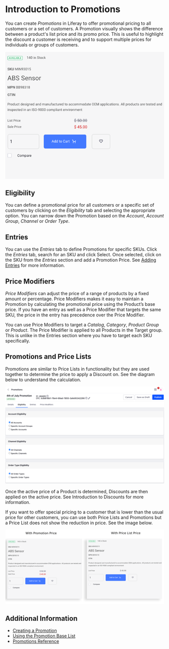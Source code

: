 # Introduction to Promotions

You can create *Promotions* in Liferay to offer promotional pricing to all customers or a set of customers. A Promotion visually shows the difference between a product's list price and its promo price. This is useful to highlight the discount a customer is receiving and to support multiple prices for individuals or groups of customers.

![A Promotion visually showing difference between a product's list price and its promo price](./introduction-to-promotions/images/01.png)

## Eligibility

You can define a promotional price for all customers or a specific set of customers by clicking on the *Eligibility* tab and selecting the appropriate option. You can narrow down the Promotion based on the *Account*, *Account Group*, *Channel* or *Order Type*.

## Entries

You can use the *Entries* tab to define Promotions for specific SKUs. Click the *Entries* tab, search for an SKU and click Select. Once selected, click on the SKU from the *Entries* section and add a Promotion Price. See [Adding Entries](./using-the-promotion-base-list.md#adding-entries) for more information.

## Price Modifiers

*Price Modifiers* can adjust the price of a range of products by a fixed amount or percentage. Price Modifiers makes it easy to maintain a Promotion by calculating the promotional price using the Product’s base price. If you have an entry as well as a Price Modifier that targets the same SKU, the price in the entry has precedence over the Price Modifier.

You can use Price Modifiers to target a *Catalog*, *Category*, *Product Group* or *Product*. The Price Modifier is applied to all Products in the Target group. This is unlike in the Entries section where you have to target each SKU specifically.

## Promotions and Price Lists

Promotions are similar to Price Lists in functionality but they are used together to determine the price to apply a Discount on. See the diagram below to understand the calculation.

![Calculation of a product's active price.](./introduction-to-promotions/images/02.png)

Once the active price of a Product is determined, Discounts are then applied on the active price. See Introduction to Discounts for more information.

If you want to offer special pricing to a customer that is lower than the usual price for other customers, you can use both Price Lists and Promotions but a Price List does not show the reduction in price. See the image below.

![Comparison of a product's price with a Promotion and a Price List.](./introduction-to-promotions/images/03.png)

## Additional Information

* [Creating a Promotion](./creating-a-promotion.md)
* [Using the Promotion Base List](./using-the-promotion-base-list.md)
* [Promotions Reference](./promotions-reference.md)
